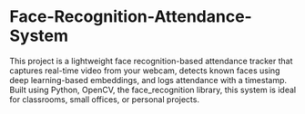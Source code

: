 # Face-Recognition-Attendance-System
This project is a lightweight face recognition-based attendance tracker that captures real-time video from your webcam, detects known faces using deep learning-based embeddings, and logs attendance with a timestamp. Built using Python, OpenCV, the face_recognition library, this system is ideal for classrooms, small offices, or personal projects.
